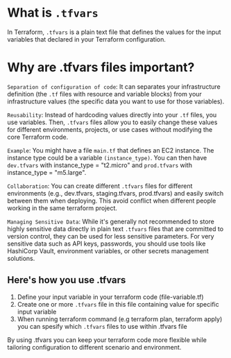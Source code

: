 # What is ``.tfvars``
In Terraform, ``.tfvars`` is a plain text file that defines the values for the input variables that declared in your Terraform configuration.

# Why are .tfvars files important?
``Separation of configuration of code``: It can separates your infrastructure definition (the ``.tf`` files with resource and variable blocks) from your infrastructure values (the specific data you want to use for those variables).

``Reusability``: Instead of hardcoding values directly into your ``.tf`` files, you use variables. Then, ``.tfvars`` files allow you to easily change these values for different environments, projects, or use cases without modifying the core Terraform code.

``Example``: You might have a file ``main.tf`` that defines an EC2 instance. The instance type could be a variable ``(instance_type)``. You can then have ``dev.tfvars`` with instance_type = "t2.micro" and ``prod.tfvars`` with instance_type = "m5.large".

``Collaboration``: You can create different ``.tfvars`` files for different environments (e.g., dev.tfvars, staging.tfvars, prod.tfvars) and easily switch between them when deploying. This avoid conflict when different people working in the same terraform project.

``Managing Sensitive Data``: While it's generally not recommended to store highly sensitive data directly in plain text ``.tfvars`` files that are committed to version control, they can be used for less sensitive parameters. For very sensitive data such as API keys, passwords, you should use tools like HashiCorp Vault, environment variables, or other secrets management solutions.

## Here's how you use .tfvars
1. Define your input variable in your terraform code (file-variable.tf)
2. Create one or more ``.tfvars`` file in this file containing value for specific input variable
3. When running terraform command (e.g terraform plan, terraform apply) you can spesify which ``.tfvars`` files to use within .tfvars file

By using .tfvars you can keep your terraform code more flexible while tailoring configuration to different scenario and environment.